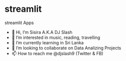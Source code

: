 # streamlit
streamlit Apps

- 👋 Hi, I’m Sisira A.K.A DJ Slash
- 👀 I’m interested in music, reading, travelling
- 🌱 I’m currently learning in Sri Lanka
- 💞️ I’m looking to collaborate on Data Analizing Projects
- 📫 How to reach me @djslash9 (Twitter & FB)
